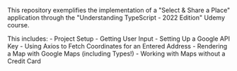 This repository exemplifies the implementation of a "Select & Share a Place" application through the "Understanding TypeScript - 2022 Edition" Udemy course.

This includes:
    - Project Setup
    - Getting User Input
    - Setting Up a Google API Key
    - Using Axios to Fetch Coordinates for an Entered Address
    - Rendering a Map with Google Maps (including Types!)
    - Working with Maps without a Credit Card